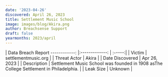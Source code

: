 ```yaml
---
date: '2023-04-26'
discovered: April 26, 2023
title: Settlement Music School
image: images/blog/Akira.png
author: Breachsense Support
draft: false
yearmonths: 2023/april
---
```



| Data Breach Report
------------:     |:-------------:    | :-----:|
| Victim      | settlementmusic.org      | 
| Threat Actor      | Akira      | 
| Date Discovered      | Apr 26, 2023      | 
| Description      | Settlement Music School was founded in 1908 asThe College Settlement in Philadelphia.      | 
| Leak Size      | Unknown      | 

